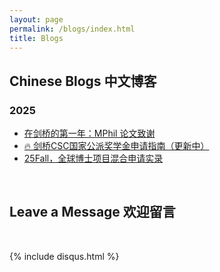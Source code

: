 ```yaml
---
layout: page
permalink: /blogs/index.html
title: Blogs
---
```


## Chinese Blogs 中文博客

### 2025

- [在剑桥的第一年：MPhil 论文致谢](https://caihanlin.com/blogs/cambridge-25/)<br>
- [🔥 剑桥CSC国家公派奖学金申请指南（更新中）](https://caihanlin.com/blogs/25csc)<br>
- [25Fall，全球博士项目混合申请实录](https://caihanlin.com/blogs/25fall/)<br>

<br>

## Leave a Message 欢迎留言

<br>

{% include disqus.html %} 

<br>



